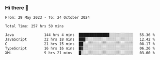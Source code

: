 ### Hi there 👋

<!--START_SECTION:waka-->

```txt
From: 29 May 2023 - To: 24 October 2024

Total Time: 257 hrs 50 mins

Java              144 hrs 4 mins  ██████████████░░░░░░░░░░░   55.36 %
JavaScript        32 hrs 18 mins  ███░░░░░░░░░░░░░░░░░░░░░░   12.42 %
C                 21 hrs 15 mins  ██░░░░░░░░░░░░░░░░░░░░░░░   08.17 %
TypeScript        16 hrs 16 mins  █▓░░░░░░░░░░░░░░░░░░░░░░░   06.26 %
XML               9 hrs 21 mins   █░░░░░░░░░░░░░░░░░░░░░░░░   03.60 %
```

<!--END_SECTION:waka-->
<!--
**the-beef-calculator/the-beef-calculator** is a ✨ _special_ ✨ repository because its `README.md` (this file) appears on your GitHub profile.

Here are some ideas to get you started:

- 🔭 I’m currently working on ...
- 🌱 I’m currently learning ...
- 👯 I’m looking to collaborate on ...
- 🤔 I’m looking for help with ...
- 💬 Ask me about ...
- 📫 How to reach me: ...
- 😄 Pronouns: ...
- ⚡ Fun fact: ...
-->
